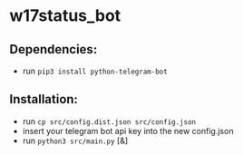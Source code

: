 # w17status_bot

## Dependencies:
  * run `pip3 install python-telegram-bot`
## Installation:
  * run `cp src/config.dist.json src/config.json`
  * insert your telegram bot api key into the new config.json
  * run `python3 src/main.py` [&]
